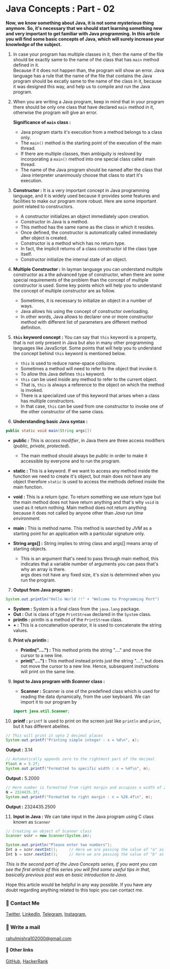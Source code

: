 # Java Concepts : Part - 02

**Now, we know something about Java, it is not some mysterious thing anymore. So, it's necessary that we should start learning something new and very important to get familiar with Java programming.**
**In this article you will find some basic concepts of Java, which will surely increase your knowledge of the subject.**


1. In case your program has multiple classes in it, then the name of the file should be exactly same to the name of the class that has `main` method defined in it.\
Because if it does not happen than, the program will show an error. Java language has a rule that the name of the file that contains the Java program should be excatly same to the name of the class in it, because it was designed this way, and help us to compile and run the Java program.

2. When you are writing a Java program, keep in mind that in your program there should be only one class that have declared `main` method in it, otherwise the program will give an error.

    **Significance of `main` class :** 
    - Java program starts it's execution from a method belongs to a class only.
    - The `main()` method is the starting point of the execution of the main thread.
    - If there are multiple classes, then ambiguity is resloved by incorporating a `main()` method into one special class called main thread.
    - The name of the Java program should be named after the class that Java interpreter unanimously choose that class to start it's execution.

3. **Constructor :** It is a very important concept in Java programming language, and it is widely used because it provides some features and facilities to make our program more robust. Here are some important point related to constructors.
    - A constructor initializes an object immediately upon creration.
    - Constructor in Java is a method.
    - This method has the same name as the class in which it resides.
    - Once defined, the constructor is automatically called immediately after object is created.
    - Constructor is a method which has no return type.
    - In fact, the implicit returns of a class constructor id the class type itself.
    - Constructor initialize the internal state of an object.

4. **Multiple Constructor :** In layman language you can understand multiple constructor as a the advanced type of constructor, when there are some special requirements of the problem than the concept of multiple constructor is used. Some key points which will help you to understand the concept of multiple constructor are as follow.
    - Sometimes, it is necessary to initialize an object in a number of ways.
    - Java allows his using the concept of constructor overloading.
    - In other words, Java allows to declarer one or more constructor method with different list of parameters are different method definition.

5. **`this` keyword concept :** You can say that `this` keyword is a property, that is not only present in Java but also in many other programming languages like JavaScript. Some points that will help you to understand the concept behind `this` keyword is mentioned below.
    - `this` is used to reduce name-space collisions.
    - Sometimes a method will need to refer to the object that invoke it.
    - To allow this Java defines `this` keyword.
    - `this` can be used inside any method to refer to the current object.
    - That is, `this` is always a reference to the object on which the method is invoked.
    - There is a specialized use of this keyword that arises when a class has multiple constructors.
    - In that case, `this` can be used from one constructor to invoke one of the other constructor of the same class.

6. **Understanding basic Java syntax :**

```java
public static void main(String args[])
```
- **public :** This is _access modifier_, in Java there are three access modifiers (_public, private, protected_).
    - The main method should always be _public_ in order to make it accessible by everyone and to run the program.
- **static :** This is a keyword. If we want to access any method inside the function we need to create it's object, but main does not have any object therefore `static` is used to access the methods defined inside the main function.

- **void :** This is a _return type_. To return something we use return type but the main method does not have return anything and that's why `void` is used as it return nothing. Main method does not return anything because it does not called by anyone other than _Java run time environment._

- **main :** This is method name. This method is searched by _JVM_ as a starting point for an application with a particular signature only.

- **String args[] :** String implies to string class and args[] means array of starting objects.
    - This is an argument that's need to pass through main method, this indicates that a variable number of arguments you can pass that's why an array is there.\
    args does not have any fixed size, it's size is determined when you run the program.

7. **Output from Java program :**

```java
System.out.println("Hello World !!" + "Welcome to Programming Port")
```
- **System :** System is a final class from the `java.lang` package.
- **Out :** Out is class of type `PrintStream` declared in the `System` class.
- **println :** println is a method of the `PrintStream` class.
- **+ :** This is a concatenation operator, it is used to concatenate the string values.

8. **Print v/s println :**
    - **Println("....") :** This method prints the string "...." and move the cursor to a new line.
    - **print("....") :** This method instead prints just the string "....", but does not move the cursor to a new line. Hence, subsequent instructions will print on the same line.

9. **Input to Java program with _Scanner_ class :**
    - **Scanner :** Scanner is one of the predefined class which is used for reading the data dynamically, from the user keyboard. We can import it to our program by 
    ```java
    import java.util.Scanner;
    ```

10. **printf :** `printf` is used to print on the screen just like `println` and `print`, but it has different abelites.

```java
// This will print it upto 2 decimal places
System.out.printf("Printing simple integer : x = %d\n", x);
```
**Output :** 3.14

```java
// Automatically appends zero to the rightmost part of the decimal
Float n = 5.2f;
System.out.printf("Formatted to specific width : n = %4f\n", n);
```
**Output :** 5.2000

```java
// Here number is formatted from right margin and occupies a width of 20 characters
N = 2324435.3f;
System.out.printf("Formatted to right margin : n = %20.4f\n", n);
```
**Output :** 2324435.2500

11. **Input in Java :** We can take input in the Java program using C class known as `Scanner`

```java
// Creating an object of Scanner class
Scanner scnr = new Scanner(System.in);

System.out.println("Please enter two numbers");
Int a = scnr.nextInt();     // Here we are passing the value of "a" as an integer.
Int b = scnr.nextInt();     // Here we are passing the value of "b" as an integer.
```

_This is the second part of the Java Concepts series, if you want you can see the first article of this series you will find some useful tips in that, basically previous post was an basic introduction to Java._

Hope this article would be helpful in any way possible. If you have any doubt regarding anything related to this topic you can contact me.

### 📱 Contact Me

[Twitter](https://twitter.com/r_mishra10),
[LinkedIn](https://www.linkedin.com/in/rahul-mishra-66210b185),
[Telegram](https://t.me/rahul_mishra10),
[Instagram](https://www.instagram.com/rahul_mishra10/?hl=en),

### 📧 Write a mail
<rahulmishra102000@gmail.com>

#### 🚀 Other links

[GitHub](https://github.com/rahulMishra05),
[HackerRank](https://www.hackerrank.com/rahulmishra10201)